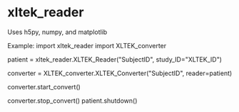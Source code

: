# xltek_reader

Uses h5py, numpy, and matplotlib


Example:
import xltek_reader
import XLTEK_converter

patient = xltek_reader.XLTEK_Reader("SubjectID", study_ID="XLTEK_ID")

converter = XLTEK_converter.XLTEK_Converter("SubjectID", reader=patient)

converter.start_convert()

converter.stop_convert()
patient.shutdown()